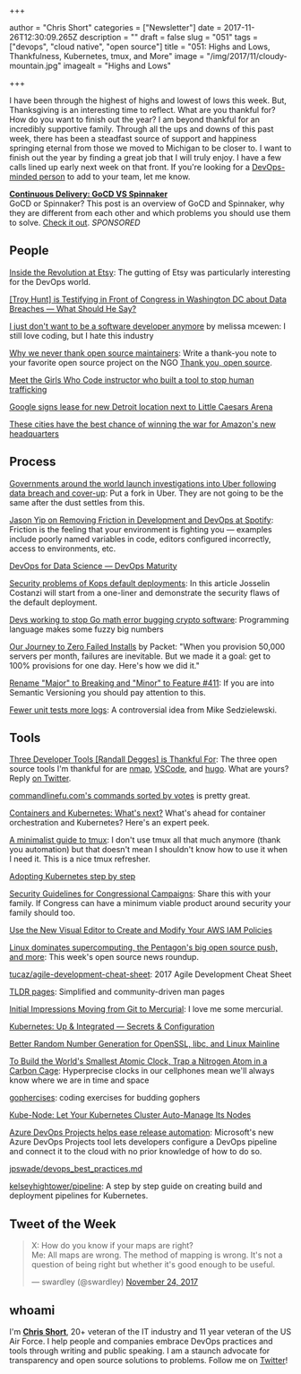 +++

author = "Chris Short"
categories = ["Newsletter"]
date = 2017-11-26T12:30:09.265Z
description = ""
draft = false
slug = "051"
tags = ["devops", "cloud native", "open source"]
title = "051: Highs and Lows, Thankfulness, Kubernetes, tmux, and More"
image = "/img/2017/11/cloudy-mountain.jpg"
imagealt = "Highs and Lows"

+++

I have been through the highest of highs and lowest of lows this week. But, Thanksgiving is an interesting time to reflect. What are you thankful for? How do you want to finish out the year? I am beyond thankful for an incredibly supportive family. Through all the ups and downs of this past week, there has been a steadfast source of support and happiness springing eternal from those we moved to Michigan to be closer to. I want to finish out the year by finding a great job that I will truly enjoy. I have a few calls lined up early next week on that front. If you're looking for a [DevOps-minded person](https://chrisshort.net/resume-cv) to add to your team, let me know.

[**Continuous Delivery: GoCD VS Spinnaker**](https://www.gocd.org/2017/07/10/gocd-vs-spinnaker/?utm_campaign=gocd_vs_spinnaker&utm_medium=email&utm_source=devopsish_newsletter&utm_content=gocd_vs_spinnaker&utm_term=)  
GoCD or Spinnaker? This post is an overview of GoCD and Spinnaker, why they are different from each other and which problems you should use them to solve. [Check it out](https://www.gocd.org/2017/07/10/gocd-vs-spinnaker/?utm_campaign=gocd_vs_spinnaker&utm_medium=email&utm_source=devopsish_newsletter&utm_content=gocd_vs_spinnaker&utm_term=). *SPONSORED*

## People

[Inside the Revolution at Etsy](https://www.nytimes.com/2017/11/25/business/etsy-josh-silverman.html): The gutting of Etsy was particularly interesting for the DevOps world.

[[Troy Hunt] is Testifying in Front of Congress in Washington DC about Data Breaches — What Should He Say?](https://www.troyhunt.com/im-testifying-in-front-of-congress-in-washington-dc-about-data-breaches-what-should-i-say/)

[I just don't want to be a software developer anymore](https://medium.com/@melissamcewen/i-just-dont-want-to-be-a-software-developer-anymore-a371422069a1) by melissa mcewen: I still love coding, but I hate this industry

[Why we never thank open source maintainers](https://windsooon.github.io/2017/11/23/Why%20we%20never%20thank%20open%20source%20maintainers/): Write a thank-you note to your favorite open source project on the NGO [Thank you, open source](https://www.thankyouopensource.com/).

[Meet the Girls Who Code instructor who built a tool to stop human trafficking](https://imagirlwhocodes.com/meet-the-girls-who-code-instructor-who-built-a-tool-to-stop-human-trafficking-caab90156290)

[Google signs lease for new Detroit location next to Little Caesars Arena](http://www.wxyz.com/news/google-signs-lease-for-new-detroit-location-next-to-little-caesars-arena)

[These cities have the best chance of winning the war for Amazon's new headquarters](https://www.cnbc.com/2017/11/20/these-cities-may-win-war-for-amazons-new-headquarters.html)

## Process

[Governments around the world launch investigations into Uber following data breach and cover-up](http://www.businessinsider.com/multiple-governments-launch-investigations-into-uber-following-data-breach-cover-up-2017-11): Put a fork in Uber. They are not going to be the same after the dust settles from this.

[Jason Yip on Removing Friction in Development and DevOps at Spotify](https://www.infoq.com/podcasts/Jason-Yip-Spotify): Friction is the feeling that your environment is fighting you — examples include poorly named variables in code, editors configured incorrectly, access to environments, etc.

[DevOps for Data Science — DevOps Maturity](https://blogs.msdn.microsoft.com/buckwoody/2017/11/22/devops-for-data-science-devops-maturity/)

[Security problems of Kops default deployments](https://medium.com/@jossctz/security-problems-of-kops-default-deployments-2819c157bc90): In this article Josselin Costanzi will start from a one-liner and demonstrate the security flaws of the default deployment.

[Devs working to stop Go math error bugging crypto software](https://www.theregister.co.uk/2017/11/23/go_math_error_has_potential_to_crock_crypto_software/): Programming language makes some fuzzy big numbers

[Our Journey to Zero Failed Installs](https://medium.com/@packet/our-journey-to-zero-failed-installs-8fb0ed93c8fd) by Packet: "When you provision 50,000 servers per month, failures are inevitable. But we made it a goal: get to 100% provisions for one day. Here's how we did it."

[Rename "Major" to Breaking and "Minor" to Feature #411](https://github.com/semver/semver/issues/411#issuecomment-346446936): If you are into Semantic Versioning you should pay attention to this.

[Fewer unit tests more logs](https://hackernoon.com/less-unit-tests-more-logs-8acbfedc24a0): A controversial idea from Mike Sedzielewski.

## Tools

[Three Developer Tools [Randall Degges] is Thankful For](https://developer.okta.com/blog/2017/11/22/three-developer-tools-im-thankful-for): The three open source tools I'm thankful for are [nmap](https://nmap.org/), [VSCode](https://code.visualstudio.com/), and [hugo](https://gohugo.io/). What are yours? Reply [on Twitter](https://twitter.com/ChrisShort/status/934616758966800384).

[commandlinefu.com's commands sorted by votes](https://www.commandlinefu.com/commands/browse/sort-by-votes) is pretty great.

[Containers and Kubernetes: What's next?](https://enterprisersproject.com/article/2017/11/containers-and-kubernetes-whats-next) What's ahead for container orchestration and Kubernetes? Here's an expert peek.

[A minimalist guide to tmux](https://medium.com/@peterxjang/a-minimalist-guide-to-tmux-13675fb160fa): I don't use tmux all that much anymore (thank you automation) but that doesn't mean I shouldn't know how to use it when I need it. This is a nice tmux refresher.

[Adopting Kubernetes step by step](https://medium.com/ingeniouslysimple/adopting-kubernetes-step-by-step-f93093c13dfe)

[Security Guidelines for Congressional Campaigns](https://techsolidarity.org/resources/congressional_howto.html): Share this with your family. If Congress can have a minimum viable product around security your family should too.

[Use the New Visual Editor to Create and Modify Your AWS IAM Policies](https://aws.amazon.com/blogs/security/use-the-new-visual-editor-to-create-and-modify-your-aws-iam-policies/)

[Linux dominates supercomputing, the Pentagon's big open source push, and more](https://opensource.com/article/17/11/news-november-25): This week's open source news roundup.

[tucaz/agile-development-cheat-sheet](https://github.com/tucaz/agile-development-cheat-sheet): 2017 Agile Development Cheat Sheet

[TLDR pages](http://tldr.sh/): Simplified and community-driven man pages

[Initial Impressions Moving from Git to Mercurial](https://lobste.rs/s/z6dilb/initial_impressions_moving_from_git): I love me some mercurial.

[Kubernetes: Up & Integrated — Secrets & Configuration](https://medium.com/qubit-engineering/kubernetes-up-integrated-secrets-configuration-5a15b9f5a6c6)

[Better Random Number Generation for OpenSSL, libc, and Linux Mainline](https://aws.amazon.com/blogs/opensource/better-random-number-generation-for-openssl-libc-and-linux-mainline/)

[To Build the World's Smallest Atomic Clock, Trap a Nitrogen Atom in a Carbon Cage](https://spectrum.ieee.org/semiconductors/materials/to-build-the-worlds-smallest-atomic-clock-trap-a-nitrogen-atom-in-a-carbon-cage): Hyperprecise clocks in our cellphones mean we'll always know where we are in time and space

[gophercises](https://gophercises.com/): coding exercises for budding gophers

[Kube-Node: Let Your Kubernetes Cluster Auto-Manage Its Nodes](https://thenewstack.io/kube-node-let-k8s-cluster-auto-manage-nodes/)

[Azure DevOps Projects helps ease release automation](http://searchcloudapplications.techtarget.com/news/450430465/Azure-DevOps-Projects-helps-ease-release-automation): Microsoft's new Azure DevOps Projects tool lets developers configure a DevOps pipeline and connect it to the cloud with no prior knowledge of how to do so.

[jpswade/devops_best_practices.md](https://gist.github.com/jpswade/4135841363e72ece8086146bd7bb5d91)

[kelseyhightower/pipeline](https://github.com/kelseyhightower/pipeline): A step by step guide on creating build and deployment pipelines for Kubernetes.

## Tweet of the Week

<blockquote class="twitter-tweet" data-lang="en"><p lang="en" dir="ltr">X: How do you know if your maps are right?<br>Me: All maps are wrong. The method of mapping is wrong. It&#39;s not a question of being right but whether it&#39;s good enough to be useful.</p>&mdash; swardley (@swardley) <a href="https://twitter.com/swardley/status/934049260827529217?ref_src=twsrc%5Etfw">November 24, 2017</a></blockquote>
<script async src="https://platform.twitter.com/widgets.js" charset="utf-8"></script>

## whoami

I'm [**Chris Short**](https://chrisshort.net), 20+ veteran of the IT industry and 11 year veteran of the US Air Force. I help people and companies embrace DevOps practices and tools through writing and public speaking. I am a staunch advocate for transparency and open source solutions to problems. Follow me on [Twitter](https://twitter.com/ChrisShort)!
